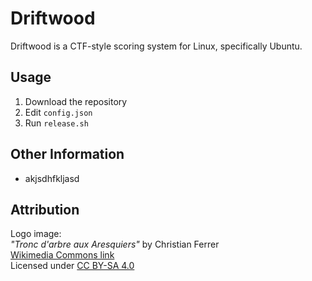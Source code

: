 # Driftwood
Driftwood is a CTF-style scoring system for Linux, specifically Ubuntu.

## Usage
1. Download the repository
2. Edit `config.json`
3. Run `release.sh`

## Other Information
- akjsdhfkljasd

## Attribution
Logo image:  
*"Tronc d'arbre aux Aresquiers"* by Christian Ferrer  
[Wikimedia Commons link](https://commons.wikimedia.org/wiki/File:Tronc_d%27arbre_aux_Aresquiers.jpg)  
Licensed under [CC BY-SA 4.0](https://creativecommons.org/licenses/by-sa/4.0/)
